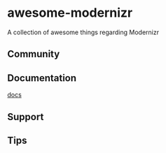 # awesome-modernizr
A collection of awesome things regarding Modernizr

## Community

## Documentation
[docs](https://modernizr.com/docs)

## Support

## Tips